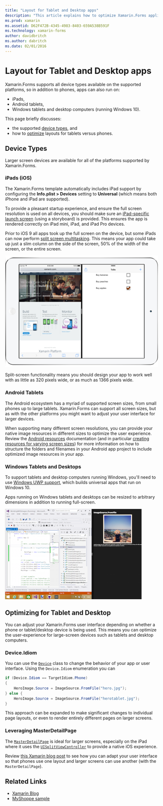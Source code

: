 ```yaml
---
title: "Layout for Tablet and Desktop apps"
description: "This article explains how to optimize Xamarin.Forms application layouts for tablets, as opposed to phones."
ms.prod: xamarin
ms.assetid: D62F472B-4345-4983-8403-659A538B591F
ms.technology: xamarin-forms
author: davidbritch
ms.author: dabritch
ms.date: 02/01/2016
---
```


# Layout for Tablet and Desktop apps

Xamarin.Forms supports all device types available on the supported platforms,
so in addition to phones, apps can also run on:

* iPads,
* Android tablets,
* Windows tablets and desktop computers (running Windows 10).

This page briefly discusses:

* the supported [device types](#Device_Types), and
* how to [optimize](#optimize) layouts for tablets versus phones.

<a name="Device_Types" />

## Device Types

Larger screen devices are available for all of the platforms
supported by Xamarin.Forms.

### iPads (iOS)

The Xamarin.Forms template automatically includes iPad support by configuring
the **Info.plist > Devices** setting to **Universal** (which means both iPhone
and iPad are supported).

To provide a pleasant startup experience, and ensure the full screen resolution
is used on all devices, you should make sure an
[iPad-specific launch screen](~/ios/app-fundamentals/images-icons/launch-screens.md)
(using a storyboard) is provided. This ensures the app is rendered correctly
on iPad mini, iPad, and iPad Pro devices.

Prior to iOS 9 all apps took up the full screen on the device, but some
iPads can now perform [split screen multitasking](~/ios/platform/multitasking.md).
This means your app could take up just a slim column on the side of the screen,
50% of the width of the screen, or the entire screen.

[![](tablet-images/ipad-sml.png "iPad Split Screen Example")](tablet-images/ipad.png#lightbox "iPad Split Screen Example")

Split-screen functionality means you should design your app to work well
with as little as 320 pixels wide, or as much as 1366 pixels wide.

### Android Tablets

The Android ecosystem has a myriad of supported screen sizes, from small phones
up to large tablets. Xamarin.Forms can support all screen sizes, but as with
the other platforms you might want to adjust your user interface for
larger devices.

When supporting many different screen resolutions, you can provide your
native image resources in different sizes to optimize the user experience.
Review the [Android resources](~/android/app-fundamentals/resources-in-android/index.md)
documentation (and in particular
[creating resources for varying screen sizes](~/android/app-fundamentals/resources-in-android/resources-for-varying-screens.md))
for more information on how to structure the folders and filenames in your
Android app project to include optimized image resources in your app.

### Windows Tablets and Desktops

To support tablets and desktop computers running Windows, you'll need to use [Windows UWP support](~/xamarin-forms/platform/windows/installation/index.md), which builds universal apps that run on Windows 10.

Apps running on Windows tablets and desktops can be resized to arbitrary
dimensions in addition to running full-screen.

[![](tablet-images/splitscreen-sml.png "Windows Split Screen Example")](tablet-images/splitscreen.png#lightbox "Windows Split Screen Example")


<a name="optimize" />

## Optimizing for Tablet and Desktop

You can adjust your Xamarin.Forms user interface depending on whether
a phone or tablet/desktop device is being used. This means you can optimize
the user-experience for large-screen devices such as tablets and desktop
computers.


### Device.Idiom

You can use the [`Device`](~/xamarin-forms/platform/device.md)
class to change the behavior of your app or user interface. Using the `Device.Idiom`
enumeration you can

```csharp
if (Device.Idiom == TargetIdiom.Phone)
{
    HeroImage.Source = ImageSource.FromFile("hero.jpg");
} else {
    HeroImage.Source = ImageSource.FromFile("herotablet.jpg");
}
```

This approach can be expanded to make significant changes to individual
page layouts, or even to render entirely different pages on larger screens.

### Leveraging MasterDetailPage

The [`MasterDetailPage`](xref:Xamarin.Forms.MasterDetailPage)
is ideal for larger screens, especially on the iPad
where it uses the [`UISplitViewController`](https://developer.xamarin.com/api/type/UIKit.UISplitViewController/)
to provide a native iOS experience.

Review [this Xamarin blog post](https://blog.xamarin.com/bringing-xamarin-forms-apps-to-tablets/)
to see how you can adapt your user interface so that phones use one
layout and larger screens can use another (with the `MasterDetailPage`).



## Related Links

- [Xamarin Blog](https://blog.xamarin.com/bringing-xamarin-forms-apps-to-tablets/)
- [MyShoppe sample](https://github.com/jamesmontemagno/myshoppe)
